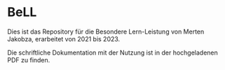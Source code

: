 # BeLL
Dies ist das Repository für die Besondere Lern-Leistung von Merten Jakobza, erarbeitet  von 2021 bis 2023.

Die schriftliche Dokumentation mit der Nutzung ist in der hochgeladenen PDF zu finden.

